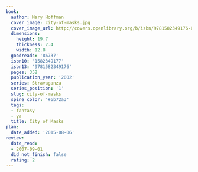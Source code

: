 ```yaml
---
book:
  author: Mary Hoffman
  cover_image: city-of-masks.jpg
  cover_image_url: http://covers.openlibrary.org/b/isbn/9781582349176-L.jpg
  dimensions:
    height: 19.7
    thickness: 2.4
    width: 12.8
  goodreads: '86737'
  isbn10: '1582349177'
  isbn13: '9781582349176'
  pages: 352
  publication_year: '2002'
  series: Stravaganza
  series_position: '1'
  slug: city-of-masks
  spine_color: '#6b72a3'
  tags:
  - fantasy
  - ya
  title: City of Masks
plan:
  date_added: '2015-08-06'
review:
  date_read:
  - 2007-09-01
  did_not_finish: false
  rating: 2
---
```

